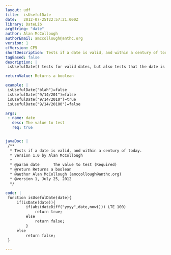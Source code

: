 ```yaml
---
layout: udf
title:  isUsefulDate
date:   2012-07-25T22:57:21.000Z
library: DateLib
argString: "date"
author: Alan McCollough
authorEmail: amccollough@anthc.org
version: 1
cfVersion: CF5
shortDescription: Tests if a date is valid, and within a century of today.
tagBased: false
description: |
 isUsefulDate() tests for valid dates, but also tests that the date is within a century of now. Why? Dates outside that range are probably fat-fingered so you have a year of &quot;201&quot; or &quot;20100&quot; instead of &quot;2010&quot;. Unless you are a historian or a futurist, you probably don't use dates beyond a hundred years of now; but if you do, feel free to increase the 100-year test in the UDF.

returnValue: Returns a boolean

example: |
 isUsefulDate("blah")=false
 isUsefulDate("9/14/201")=false
 isUsefulDate("9/14/2010")=true
 isUsefulDate("9/14/20100")=false

args:
 - name: date
   desc: The value to test
   req: true


javaDoc: |
 /**
  * Tests if a date is valid, and within a century of today.
  * version 1.0 by Alan McCollough
  * 
  * @param date      The value to test (Required)
  * @return Returns a boolean 
  * @author Alan McCollough (amccollough@anthc.org) 
  * @version 1, July 25, 2012 
  */

code: |
 function isUsefulDate(date){
     if(isDate(date)){
         if(abs(dateDiff("yyyy",date,now())) LTE 100)
             return true;
         else
             return false;
         }
     else
         return false;
 }

---
```


